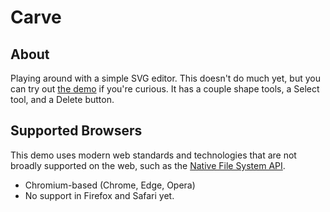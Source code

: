 # Carve

## About

Playing around with a simple SVG editor. This doesn't do much yet, but you can try out
[the demo](https://codedread.github.io/carve/) if you're curious. It has a couple shape tools,
a Select tool, and a Delete button.

## Supported Browsers

This demo uses modern web standards and technologies that are not broadly supported on the web,
such as the [Native File System API](https://wicg.github.io/file-system-access/).

  * Chromium-based (Chrome, Edge, Opera)
  * No support in Firefox and Safari yet.
